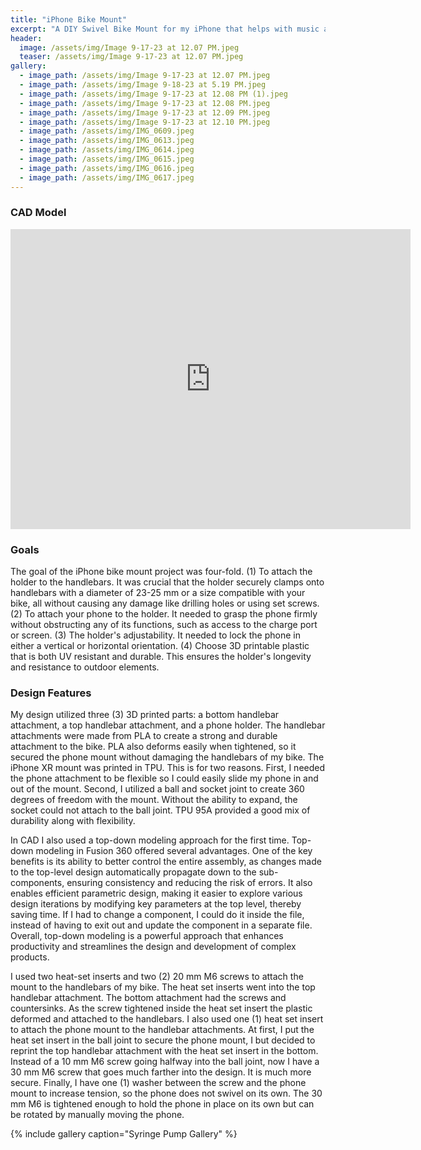 ```yaml
---
title: "iPhone Bike Mount"
excerpt: "A DIY Swivel Bike Mount for my iPhone that helps with music and directions"
header:
  image: /assets/img/Image 9-17-23 at 12.07 PM.jpeg
  teaser: /assets/img/Image 9-17-23 at 12.07 PM.jpeg
gallery:
  - image_path: /assets/img/Image 9-17-23 at 12.07 PM.jpeg
  - image_path: /assets/img/Image 9-18-23 at 5.19 PM.jpeg
  - image_path: /assets/img/Image 9-17-23 at 12.08 PM (1).jpeg
  - image_path: /assets/img/Image 9-17-23 at 12.08 PM.jpeg
  - image_path: /assets/img/Image 9-17-23 at 12.09 PM.jpeg
  - image_path: /assets/img/Image 9-17-23 at 12.10 PM.jpeg
  - image_path: /assets/img/IMG_0609.jpeg
  - image_path: /assets/img/IMG_0613.jpeg
  - image_path: /assets/img/IMG_0614.jpeg
  - image_path: /assets/img/IMG_0615.jpeg
  - image_path: /assets/img/IMG_0616.jpeg
  - image_path: /assets/img/IMG_0617.jpeg
---
```


### CAD Model

<iframe src="https://vanderbilt643.autodesk360.com/shares/public/SH512d4QTec90decfa6e7f43430d281336aa?mode=embed" width="640" height="480" allowfullscreen="true" webkitallowfullscreen="true" mozallowfullscreen="true"  frameborder="0"></iframe>

### Goals

  The goal of the iPhone bike mount project was four-fold. (1) To attach the holder to the handlebars. It was crucial that the holder securely clamps onto handlebars with a diameter of 23-25 mm or a size compatible with your bike, all without causing any damage like drilling holes or using set screws. (2) To attach your phone to the holder. It needed to grasp the phone firmly without obstructing any of its functions, such as access to the charge port or screen. (3) The holder's adjustability. It needed to lock the phone in either a vertical or horizontal orientation. (4) Choose 3D printable plastic that is both UV resistant and durable. This ensures the holder's longevity and resistance to outdoor elements.

### Design Features

  My design utilized three (3) 3D printed parts: a bottom handlebar attachment, a top handlebar attachment, and a phone holder. The handlebar attachments were made from PLA to create a strong and durable attachment to the bike. PLA also deforms easily when tightened, so it secured the phone mount without damaging the handlebars of my bike. The iPhone XR mount was printed in TPU. This is for two reasons. First, I needed the phone attachment to be flexible so I could easily slide my phone in and out of the mount. Second, I utilized a ball and socket joint to create 360 degrees of freedom with the mount. Without the ability to expand, the socket could not attach to the ball joint. TPU 95A provided a good mix of durability along with flexibility.

  In CAD I also used a top-down modeling approach for the first time. Top-down modeling in Fusion 360 offered several advantages. One of the key benefits is its ability to better control the entire assembly, as changes made to the top-level design automatically propagate down to the sub-components, ensuring consistency and reducing the risk of errors. It also enables efficient parametric design, making it easier to explore various design iterations by modifying key parameters at the top level, thereby saving time. If I had to change a component, I could do it inside the file, instead of having to exit out and update the component in a separate file. Overall, top-down modeling is a powerful approach that enhances productivity and streamlines the design and development of complex products.

  I used two heat-set inserts and two (2) 20 mm M6 screws to attach the mount to the handlebars of my bike. The heat set inserts went into the top handlebar attachment. The bottom attachment had the screws and countersinks. As the screw tightened inside the heat set insert the plastic deformed and attached to the handlebars. I also used one (1) heat set insert to attach the phone mount to the handlebar attachments. At first, I put the heat set insert in the ball joint to secure the phone mount, I but decided to reprint the top handlebar attachment with the heat set insert in the bottom. Instead of a 10 mm M6 screw going halfway into the ball joint, now I have a 30 mm M6 screw that goes much farther into the design. It is much more secure. Finally, I have one (1) washer between the screw and the phone mount to increase tension, so the phone does not swivel on its own. The 30 mm M6 is tightened enough to hold the phone in place on its own but can be rotated by manually moving the phone. 




{% include gallery caption="Syringe Pump Gallery" %}
